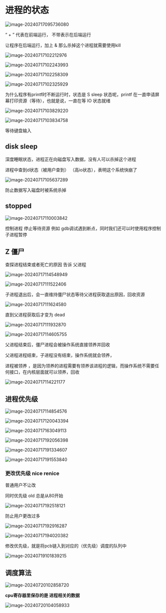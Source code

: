 # 进程的状态

![image-20240717095736080](../c++_note/picture/image-20240717095736080.png)

“ + ”  代表在前端运行， 不带表示在后端运行

让程序在后端运行，加上 &  那么杀掉这个进程就需要使用kill  

![image-20240717102212976](../c++_note/picture/image-20240717102212976.png)

![image-20240717102243993](../c++_note/picture/image-20240717102243993.png)

![image-20240717102258309](../c++_note/picture/image-20240717102258309.png)

![image-20240717102325929](../c++_note/picture/image-20240717102325929.png)

为什么程序有printf时不断运行时，状态是 S sleep 状态呢，printf 在一直申请屏幕打印资源（等待），也就是说，一直在等 IO 状态就绪

![image-20240717103829220](../c++_note/picture/image-20240717103829220.png)

![image-20240717103834758](../c++_note/picture/image-20240717103834758.png)

等待键盘输入

## disk sleep 

深度睡眠状态，进程正在向磁盘写入数据，没有人可以杀掉这个进程

进程中查到d状态（被用户查到） （高io状态），表明这个系统快崩了

![image-20240717105637289](../c++_note/picture/image-20240717105637289.png)

防止数据写入磁盘时被系统杀掉

## stopped

![image-20240717110003842](../c++_note/picture/image-20240717110003842.png)

控制进程 停止等待资源  例如 gdb调试遇到断点，同时我们还可以时使用程序控制子进程暂停

## Z 僵尸

查探进程结束或者死亡的原因 告诉 父进程

![image-20240717114548949](../c++_note/picture/image-20240717114548949.png)

![image-20240717111522406](../c++_note/picture/image-20240717111522406.png)

子进程退出后，会一直维持僵尸状态等待父进程获取退出原因，回收资源

![image-20240717111624580](../c++_note/picture/image-20240717111624580.png)

直到父进程获取后才变为 dead

![image-20240717111932870](../c++_note/picture/image-20240717111932870.png)

![image-20240717114605755](../c++_note/picture/image-20240717114605755.png)

父进程结束后，僵尸进程会被操作系统直接领养并回收

父进程进程结束，子进程没有结束，操作系统就会领养，

进程被领养 ，是因为领养的进程需要有领养该进程的逻辑，而操作系统不需要任何接口，在内核层面就可以领养，回收

![image-20240717114221177](../c++_note/picture/image-20240717114221177.png)

 

## 进程优先级

![image-20240717114854576](../c++_note/picture/image-20240717114854576.png)

![image-20240717120043394](../c++_note/picture/image-20240717120043394.png)

![image-20240717163049113](../c++_note/picture/image-20240717163049113.png)

![image-20240717192056398](../c++_note/picture/image-20240717192056398.png)

![image-20240717191334607](../c++_note/picture/image-20240717191334607.png)

![image-20240717191553840](../c++_note/picture/image-20240717191553840.png)

### 更改优先级 nice  renice

普通用户不让改

同时优先级  old 总是从80开始

![image-20240717192518121](../c++_note/picture/image-20240717192518121.png)

防止用户更改过多

![image-20240717192916287](../c++_note/picture/image-20240717192916287.png)

![image-20240717194020382](../c++_note/picture/image-20240717194020382.png)

修改优先级，就是将pcb链入到对应的（优先级）调度的队列中

![image-20240719101839215](../c++_note/picture/image-20240719101839215.png)

## 调度算法

 ![image-20240720102858720](../c++_note/picture/image-20240720102858720.png)

**cpu寄存器里保存的是 进程相关的数据**

![image-20240720104058933](../c++_note/picture/image-20240720104058933.png)